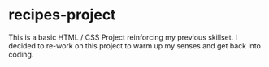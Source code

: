 # recipes-project


This is a basic HTML / CSS Project reinforcing my previous skillset. I decided to re-work on this project to warm up my senses and get back into coding.